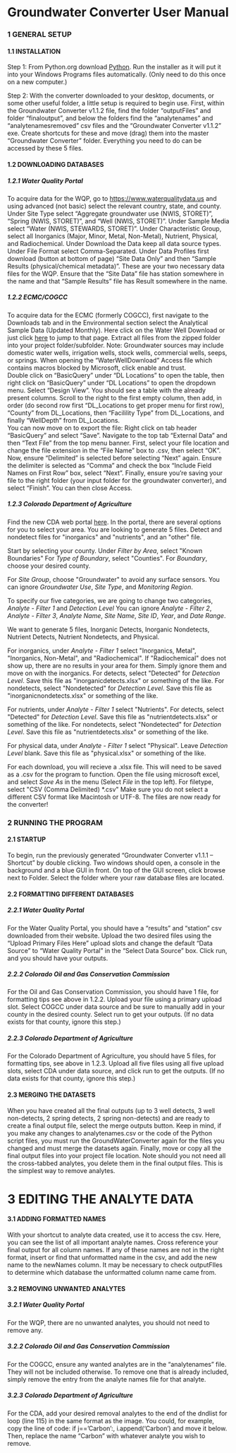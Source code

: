 # Groundwater Converter User Manual  
### 1	GENERAL SETUP  
#### 1.1	INSTALLATION  
Step 1: From Python.org download [Python](https://www.python.org/downloads/). Run the installer as it will put it into your Windows Programs files automatically. (Only need to do this once on a new computer.)  

Step 2: With the converter downloaded to your desktop, documents, or some other useful folder, a little setup is required to begin use. First, within the Groundwater Converter v1.1.2 file, find the folder “outputFiles” and folder “finaloutput”, and below the folders find the “analytenames” and “analytenamesremoved” csv files and the “Groundwater Converter v1.1.2” exe. Create shortcuts for these and move (drag) them into the master “Groundwater Converter” folder. Everything you need to do can be accessed by these 5 files.  

#### 1.2	DOWNLOADING DATABASES  
##### 1.2.1	Water Quality Portal  
  To acquire data for the WQP, go to https://www.waterqualitydata.us and using advanced (not basic) select the relevant country, state, and county. Under Site Type select “Aggregate groundwater use (NWIS, STORET)”, “Spring (NWIS, STORET)”, and “Well (NWIS, STORET)”. Under Sample Media select “Water (NWIS, STEWARDS, STORET)”. Under Characteristic Group, select all Inorganics (Major, Minor, Metal, Non-Metal), Nutrient, Physical, and Radiochemical. Under Download the Data keep all data source types. Under File Format select Comma-Separated. Under Data Profiles first download (button at bottom of page) “Site Data Only” and then “Sample Results (physical/chemical metadata)”. These are your two necessary data files for the WQP. Ensure that the “Site Data” file has station somewhere in the name and that “Sample Results” file has Result somewhere in the name.  
##### 1.2.2	ECMC/COGCC  
  To acquire data for the ECMC (formerly COGCC), first navigate to the Downloads tab and in the Environmental section select the Analytical Sample Data (Updated Monthly). Here click on the Water Well Download or just click [here](https://ecmc.state.co.us/documents/data/downloads/environmental/WaterWellDownload.html) to jump to that page. Extract all files from the zipped folder into your project folder/subfolder. Note: Groundwater sources may include domestic water wells, irrigation wells, stock wells, commercial wells, seeps, or springs. When opening the “WaterWellDownload” Access file which contains macros blocked by Microsoft, click enable and trust.  
Double click on “BasicQuery” under “DL Locations” to open the table, then right click on “BasicQuery” under “DL Locations” to open the dropdown menu. Select “Design View”. You should see a table with the already present columns. Scroll to the right to the first empty column, then add, in order (do second row first “DL_Locations to get proper menu for first row), “County” from DL_Locations, then “Facilility Type” from DL_Locations, and finally “WellDepth” from DL_Locations.  
You can now move on to export the file: Right click on tab header “BasicQuery” and select “Save”. Navigate to the top tab “External Data” and then “Text File” from the top menu banner. First, select your file location and change the file extension in the “File Name” box to .csv, then select “OK”. Now, ensure “Delimited” is selected before selecting “Next” again. Ensure the delimiter is selected as “Comma” and check the box “Include Field Names on First Row” box, select “Next”. Finally, ensure you’re saving your file to the right folder (your input folder for the groundwater converter), and select “Finish”. You can then close Access.  
##### 1.2.3	Colorado Department of Agriculture  
  Find the new CDA web portal [here](https://awqp.erams.com/filters). In the portal, there are several options for you to select your area. You are looking to generate 5 files. Detect and nondetect files for "inorganics" and "nutrients", and an "other" file.  
  
  Start by selecting your county. Under *Filter by Area*, select "Known Boundaries" For *Type of Boundary*, select "Counties". For *Boundary*, choose your desired county.  

  For *Site Group*, choose "Groundwater" to avoid any surface sensors. You can ignore *Groundwater Use*, *Site Type*, and *Monitoring Region*.  

  To specify our five categories, we are going to change two categories, *Analyte - Filter 1* and *Detection Level* You can ignore *Analyte - Filter 2*, *Analyte - Filter 3*, *Analyte Name*, *Site Name*, *Site ID*, *Year*, and *Date Range*.  

  We want to generate 5 files, Inorganic Detects, Inorganic Nondetects, Nutrient Detects, Nutrient Nondetects, and Physical. 

  For inorganics, under *Analyte - Filter 1* select "Inorganics, Metal", "Inorganics, Non-Metal", and "Radiochemical". If "Radiochemical" does not show up, there are no results in your area for them. Simply ignore them and move on with the inorganics.
  For detects, select "Detected" for *Detection Level*. Save this file as "inorganicdetects.xlsx" or something of the like.
  For nondetects, select "Nondetected" for *Detection Level*. Save this file as "inorganicnondetects.xlsx" or something of the like.

  For nutrients, under *Analyte - Filter 1* select "Nutrients".
  For detects, select "Detected" for *Detection Level*. Save this file as "nutrientdetects.xlsx" or something of the like.
  For nondetects, select "Nondetected" for *Detection Level*. Save this file as "nutrientdetects.xlsx" or something of the like.

  For physical data, under *Analyte - Filter 1* select "Physical". Leave *Detection Level* blank. Save this file as "physical.xlsx" or something of the like.
  
  For each download, you will recieve a .xlsx file. This will need to be saved as a .csv for the program to function. Open the file using microsoft excel, and select *Save As* in the menu (Select *File* in the top left). For filetype, select "CSV (Comma Delimited) *.csv" Make sure you do not select a different CSV format like Macintosh or UTF-8. The files are now ready for the converter!
### 2	RUNNING THE PROGRAM  
#### 2.1	STARTUP  
  To begin, run the previously generated “Groundwater Converter v1.1.1 – Shortcut” by double clicking. Two windows should open, a console in the background and a blue GUI in front. On top of the GUI screen, click browse next to Folder. Select the folder where your raw database files are located.  
#### 2.2	FORMATTING DIFFERENT DATABASES  
##### 2.2.1	Water Quality Portal  
  For the Water Quality Portal, you should have a “results” and “station” csv downloaded from their website. Upload the two desired files using the “Upload Primary Files Here” upload slots and change the default “Data Source” to “Water Quality Portal” in the “Select Data Source” box. Click run, and you should have your outputs.  
##### 2.2.2	Colorado Oil and Gas Conservation Commission  
  For the Oil and Gas Conservation Commission, you should have 1 file, for formatting tips see above in 1.2.2. Upload your file using a primary upload slot. Select COGCC under data source and be sure to manually add in your county in the desired county. Select run to get your outputs. (If no data exists for that county, ignore this step.)  

##### 2.2.3	Colorado Department of Agriculture  
  For the Colorado Department of Agriculture, you should have 5   files, for formatting tips, see above in 1.2.3. Upload all five files using all five upload slots, select CDA under data source, and click run to get the outputs. (If no data exists for that county, ignore this step.)  
#### 2.3	MERGING THE DATASETS  
When you have created all the final outputs (up to 3 well detects, 3 well non-detects, 2 spring detects, 2 spring non-detects) and are ready to create a final output file, select the merge outputs button. Keep in mind, if you make any changes to analytenames.csv or the code of the Python script files, you must run the GroundWaterConverter again for the files you changed and must merge the datasets again. Finally, move or copy all the final output files into your project file location. Note should you not need all the cross-tabbed analytes, you delete them in the final output files. This is the simplest way to remove analytes.  
# 3	EDITING THE ANALYTE DATA  
#### 3.1	ADDING FORMATTED NAMES  
  With your shortcut to analyte data created, use it to access the csv. Here, you can see the list of all important analyte names. Cross reference your final output for all column names. If any of these names are not in the right format, insert or find that unformatted name in the csv, and add the new name to the newNames column. It may be necessary to check outputFIles to determine which database the unformatted column name came from.  
#### 3.2	REMOVING UNWANTED ANALYTES  
##### 3.2.1	Water Quality Portal  
  For the WQP, there are no unwanted analytes, you should not need to remove any.  
##### 3.2.2	Colorado Oil and Gas Conservation Commission
  For the COGCC, ensure any wanted analytes are in the “analytenames” file. They will not be included otherwise. To remove one that is already included, simply remove the entry from the analyte names file  for that analyte.
##### 3.2.3	Colorado Department of Agriculture
For the CDA, add your desired removal analytes to the end of the dndlist for loop (line 115) in the same format as the image. You could, for example, copy the line of code: if j==’Carbon’:, i.append(‘Carbon’) and move it below. Then, replace the name “Carbon” with whatever analyte you wish to remove.
